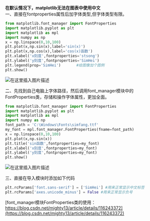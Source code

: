 **在默认情况下，matplotlib无法在图表中使用中文**  
 一、直接在fontproperties属性后加字体类型,但字体类型有限。  
```python
from matplotlib.font_manager import FontProperties
import matplotlib.pyplot as plt
import matplotlib as mpl
import numpy as np
x = np.linspace(0,10,100)
plt.plot(x,np.sin(x),label='sin(x)')
plt.plot(x,np.cos(x),label='cos(x)函数')
plt.xlabel('x刻度',fontproperties='stsong')
plt.ylabel('y刻度',fontproperties='SimHei')
plt.legend(prop='SimHei')       #给图像加个图例
plt.show()
```  
![在这里插入图片描述](https://img-blog.csdnimg.cn/96812e0214b4463b9783bffb87e7fb37.png#pic_center)  

二、先找到自己电脑上字体路径，然后调用font_manager模块中的FontProperties类，存储和操作字体属性，更加全面。  

```python
from matplotlib.font_manager import FontProperties
import matplotlib.pyplot as plt
import matplotlib as mpl
import numpy as np
font_path = 'C:\Windows\Fonts\simfang.ttf'
my_font = mpl.font_manager.FontProperties(fname=font_path)
x = np.linspace(0,10,100)
plt.plot(x,np.sin(x))
plt.title('sin函数',fontproperties=my_font)
plt.xlabel('x刻度',fontproperties=my_font)
plt.ylabel('y刻度',fontproperties=my_font)
plt.show() 
```   
![在这里插入图片描述](https://img-blog.csdnimg.cn/f9108e0e34a943a194c01ebf4d08fe10.png#pic_center)      

三、直接在导入模块时添加如下代码     
```python
plt.rcParams['font.sans-serif'] = ['SimHei'] #用来正常显示中文标签
plt.rcParams['axes.unicode_minus'] = False #用来正常显示负号
```    

[font_manager模块FontProperties类的使用：https://blog.csdn.net/mighty13/article/details/116243372](https://blog.csdn.net/mighty13/article/details/116243372)